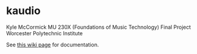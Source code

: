 # kaudio
Kyle McCormick
MU 230X (Foundations of Music Technology) Final Project
Worcester Polytechnic Institute

See [this wiki page](https://wiki.wpi.edu/vjmedia/KAudio_Python_Library#Demo_Video) for documentation.
